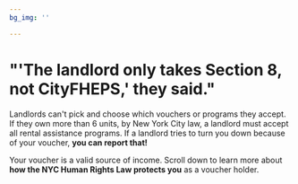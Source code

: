 ```yaml
---
bg_img: ''

---
```

# "'The landlord only takes Section 8, not CityFHEPS,' they said."

Landlords can't pick and choose which vouchers or programs they accept. If they own more than 6 units, by New York City law, a landlord must accept all rental assistance programs. If a landlord tries to turn you down because of your voucher, **you can report that!**

Your voucher is a valid source of income. Scroll down to learn more about **how the NYC Human Rights Law protects you** as a voucher holder.